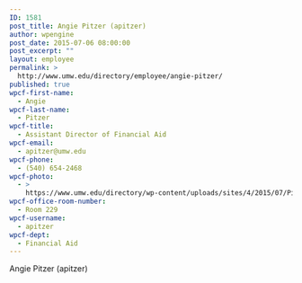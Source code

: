 ```yaml
---
ID: 1581
post_title: Angie Pitzer (apitzer)
author: wpengine
post_date: 2015-07-06 08:00:00
post_excerpt: ""
layout: employee
permalink: >
  http://www.umw.edu/directory/employee/angie-pitzer/
published: true
wpcf-first-name:
  - Angie
wpcf-last-name:
  - Pitzer
wpcf-title:
  - Assistant Director of Financial Aid
wpcf-email:
  - apitzer@umw.edu
wpcf-phone:
  - (540) 654-2468
wpcf-photo:
  - >
    https://www.umw.edu/directory/wp-content/uploads/sites/4/2015/07/Pitzer_Angie_288.jpg
wpcf-office-room-number:
  - Room 229
wpcf-username:
  - apitzer
wpcf-dept:
  - Financial Aid
---
```

Angie Pitzer (apitzer)